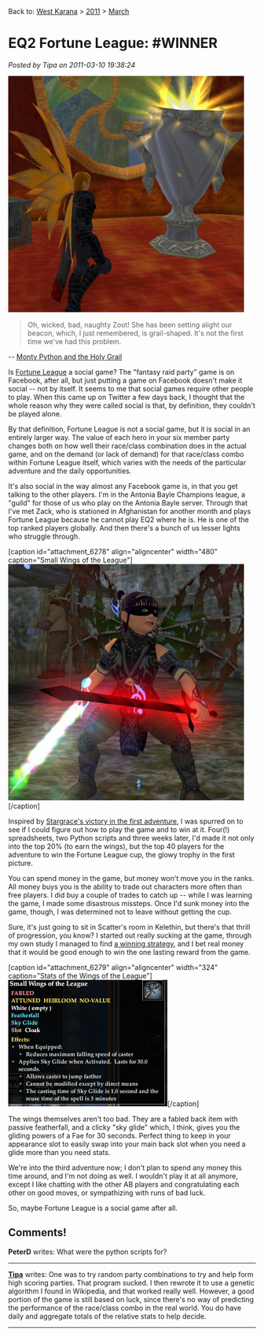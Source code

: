 Back to: [West Karana](/posts/westkarana.md) > [2011](/posts/2011/westkarana.md) > [March](./westkarana.md)
# EQ2 Fortune League: #WINNER

*Posted by Tipa on 2011-03-10 19:38:24*

[![](../../../uploads/2011/03/EverQuest2-2011-03-10-18-19-16-87-480x480.jpg "Fortune League trophy")](../../../uploads/2011/03/EverQuest2-2011-03-10-18-19-16-87.jpg)


> Oh, wicked, bad, naughty Zoot! She has been setting alight our beacon, which, I just remembered, is grail-shaped. It's not the first time we've had this problem.

-- [Monty Python and the Holy Grail](http://www.sacred-texts.com/neu/mphg/mphg.htm)




Is [Fortune League](http://apps.facebook.com/fortuneleague/) a social game? The "fantasy raid party" game is on Facebook, after all, but just putting a game on Facebook doesn't make it social -- not by itself. It seems to me that social games require other people to play. When this came up on Twitter a few days back, I thought that the whole reason why they were called social is that, by definition, they couldn't be played alone.

By that definition, Fortune League is not a social game, but it is social in an entirely larger way. The value of each hero in your six member party changes both on how well their race/class combination does in the actual game, and on the demand (or lack of demand) for that race/class combo within Fortune League itself, which varies with the needs of the particular adventure and the daily opportunities.

It's also social in the way almost any Facebook game is, in that you get talking to the other players. I'm in the Antonia Bayle Champions league, a "guild" for those of us who play on the Antonia Bayle server. Through that I've met Zack, who is stationed in Afghanistan for another month and plays Fortune League because he cannot play EQ2 where he is. He is one of the top ranked players globally. And then there's a bunch of us lesser lights who struggle through.

[caption id="attachment\_6278" align="aligncenter" width="480" caption="Small Wings of the League"][![](../../../uploads/2011/03/EverQuest2-2011-03-10-18-24-26-49-480x480.jpg "Small Wings of the League")](../../../uploads/2011/03/EverQuest2-2011-03-10-18-24-26-49.jpg)[/caption]

Inspired by [Stargrace's victory in the first adventure](http://mmoquests.com/2011/02/12/tattered-wings-eq2/), I was spurred on to see if I could figure out how to play the game and to win at it. Four(!) spreadsheets, two Python scripts and three weeks later, I'd made it not only into the top 20% (to earn the wings), but the top 40 players for the adventure to win the Fortune League cup, the glowy trophy in the first picture.

You can spend money in the game, but money won't move you in the ranks. All money buys you is the ability to trade out characters more often than free players. I did buy a couple of trades to catch up -- while I was learning the game, I made some disastrous missteps. Once I'd sunk money into the game, though, I was determined not to leave without getting the cup.

Sure, it's just going to sit in Scatter's room in Kelethin, but there's that thrill of progression, you know? I started out really sucking at the game, through my own study I managed to find [a winning strategy](../../../index.php/2011/02/13/eq2-how-to-win-at-fortune-league/), and I bet real money that it would be good enough to win the one lasting reward from the game.

[caption id="attachment\_6279" align="aligncenter" width="324" caption="Stats of the Wings of the League"][![](../../../uploads/2011/03/EverQuest2-2011-03-10-19-07-16-29.jpg "Stats of the Wings of the League")](../../../uploads/2011/03/EverQuest2-2011-03-10-19-07-16-29.jpg)[/caption]

The wings themselves aren't too bad. They are a fabled back item with passive featherfall, and a clicky "sky glide" which, I think, gives you the gliding powers of a Fae for 30 seconds. Perfect thing to keep in your appearance slot to easily swap into your main back slot when you need a glide more than you need stats.

We're into the third adventure now; I don't plan to spend any money this time around, and I'm not doing as well. I wouldn't play it at all anymore, except I like chatting with the other AB players and congratulating each other on good moves, or sympathizing with runs of bad luck.

So, maybe Fortune League is a social game after all.

## Comments!

**PeterD** writes: What were the python scripts for?

---

**[Tipa](https://chasingdings.com)** writes: One was to try random party combinations to try and help form high scoring parties. That program sucked. I then rewrote it to use a genetic algorithm I found in Wikipedia, and that worked really well. However, a good portion of the game is still based on luck, since there's no way of predicting the performance of the race/class combo in the real world. You do have daily and aggregate totals of the relative stats to help decide.

---

